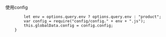 使用config
``` onLaunch: function (options) {
		let env = options.query.env ? options.query.env : "product";
		var config = require("config/config." + env + ".js");
		this.globalData.config = config.config; 
    }
```